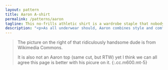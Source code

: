 ```yaml
---
layout: pattern
title: Aaron A-shirt
permalink: /patterns/aaron
tagline: This no-frills athletic shirt is a wardrobe staple that nobody should be without
description: "<p>As all underwear should, Aaron combines style and comfort.</p><p>On a cold day, this will keep you warm. On a hot day, this will absorb your sweat so your shirt looks sharp.</p><p>Or wear it on its own to the gym, that beach party, or your bed.</p>"
---
```


> The picture on the right of that ridiculously handsome dude is from Wikimedia Commons. 
> 
> It is also not an Aaron top (same cut, but RTW) yet I think we can all agree this page is better with his picure on it.
{:.cc.m600.mt-5}
